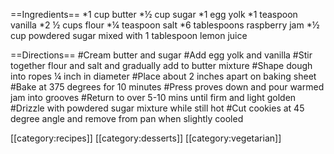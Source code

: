 ==Ingredients==
*1 cup butter
*½ cup sugar
*1 egg yolk
*1 teaspoon vanilla
*2 ½ cups flour
*¼ teaspoon salt
*6 tablespoons raspberry jam
*½ cup powdered sugar mixed with 1 tablespoon lemon juice

==Directions==
#Cream butter and sugar
#Add egg yolk and vanilla
#Stir together flour and salt and gradually add to butter mixture
#Shape dough into ropes ¼ inch in diameter
#Place about 2 inches apart on baking sheet
#Bake at 375 degrees for 10 minutes
#Press proves down and pour warmed jam into grooves
#Return to over 5-10 mins until firm and light golden
#Drizzle with powdered sugar mixture while still hot
#Cut cookies at 45 degree angle and remove from pan when slightly cooled

[[category:recipes]] [[category:desserts]] [[category:vegetarian]]